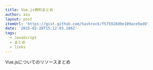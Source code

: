```yaml
---
title: Vue.js資料まとめ
author: azu
layout: post
itemUrl: 'https://gist.github.com/hashrock/f575928d0e109ace9ad0'
date: '2015-02-28T15:12:03.186Z'
tags:
  - JavaScript
  - まとめ
  - links
---
```

Vue.jsについてのリソースまとめ
